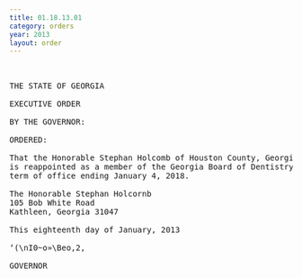```yaml
---
title: 01.18.13.01
category: orders
year: 2013
layout: order
---
```


<pre> 

THE STATE OF GEORGIA

EXECUTIVE ORDER

BY THE GOVERNOR:

ORDERED:

That the Honorable Stephan Holcomb of Houston County, Georgia,
is reappointed as a member of the Georgia Board of Dentistry for a
term of office ending January 4, 2018.

The Honorable Stephan Holcornb
105 Bob White Road
Kathleen, Georgia 31047

This eighteenth day of January, 2013

‘(\nI0~o»\Beo,2,

GOVERNOR

</pre>
